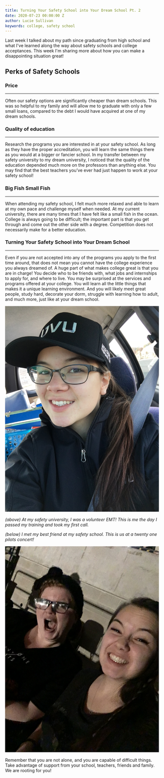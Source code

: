 ```yaml
---
title: Turning Your Safety School into Your Dream School Pt. 2
date: 2020-07-23 00:00:00 Z
author: Lucie Sullivan
keywords: college, safety school
---
```


Last week I talked about my path since graduating from high school and what I've learned along the way about safety schools and college acceptances. This week I'm sharing more about how you can make a disappointing situation great!

## Perks of Safety Schools

### Price

***

Often our safety options are significantly cheaper than dream schools. This was so helpful to my family and will allow me to graduate with only a few small loans, compared to the debt I would have acquired at one of my dream schools.

### Quality of education

***

Research the programs you are interested in at your safety school. As long as they have the proper accreditation, you will learn the same things there as you would at a bigger or fancier school. In my transfer between my safety university to my dream university, I noticed that the quality of the education depended much more on the professors than anything else. You may find that the best teachers you’ve ever had just happen to work at your safety school!

### Big Fish Small Fish

***

When attending my safety school, I felt much more relaxed and able to learn at my own pace and challenge myself when needed. At my current university, there are many times that I have felt like a small fish in the ocean. College is always going to be difficult; the important part is that you get through and come out the other side with a degree. Competition does not necessarily make for a better education.

### Turning Your Safety School into Your Dream School

***

Even if you are not accepted into any of the programs you apply to the first time around, that does not mean you cannot have the college experience you always dreamed of. A huge part of what makes college great is that you are in charge! You decide who to be friends with, what jobs and internships to apply for, and where to live. You may be surprised at the services and programs offered at your college. You will learn all the little things that makes it a unique learning environment. And you will likely meet great people, study hard, decorate your dorm, struggle with learning how to adult, and much more, just like at your dream school.

![Photo of me the day I took my first call as a volunteer EMT at my safety university.](/assets/images/img_8066.JPG "At my safety university, I was a volunteer EMT! This is me the day I passed my training and took my first call.")

_(above) At my safety university, I was a volunteer EMT! This is me the day I passed my training and took my first call._

_(below) I met my best friend at my safety school. This is us at a twenty one pilots concert!_

![Photo of me and my best friend, who I met at my safety university.](/assets/images/img_8080.JPG "I met my best friend at my safety school. This is us at a twenty one pilots concert!")

Remember that you are not alone, and you are capable of difficult things. Take advantage of support from your school, teachers, friends and family. We are rooting for you!